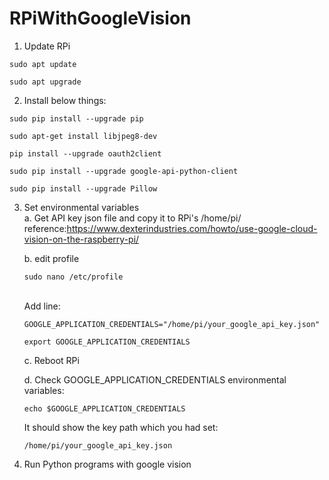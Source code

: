 # RPiWithGoogleVision

1. Update RPi
<pre><code>sudo apt update
</code></pre>
<pre><code>sudo apt upgrade
</code></pre>

2. Install below things:
<pre><code>sudo pip install --upgrade pip</code></pre>
<pre><code>sudo apt-get install libjpeg8-dev</code></pre>
<pre><code>pip install --upgrade oauth2client</code></pre>
<pre><code>sudo pip install --upgrade google-api-python-client</code></pre>
<pre><code>sudo pip install --upgrade Pillow</code></pre>

3. Set environmental variables<br>
	a. Get API key json file and copy it to RPi's /home/pi/
		reference:https://www.dexterindustries.com/howto/use-google-cloud-vision-on-the-raspberry-pi/
		
	b. edit profile
		<pre><code>sudo nano /etc/profile</code></pre>		
		Add line:
		<pre><code>GOOGLE_APPLICATION_CREDENTIALS="/home/pi/your_google_api_key.json"</code></pre>
		<pre><code>export GOOGLE_APPLICATION_CREDENTIALS</code></pre>

	c. Reboot RPi

	d. Check GOOGLE_APPLICATION_CREDENTIALS environmental variables:
		<pre><code>echo $GOOGLE_APPLICATION_CREDENTIALS</code></pre>
		It should show the key path which you had set:
		<pre><code>/home/pi/your_google_api_key.json</code></pre>

4. Run Python programs with google vision
